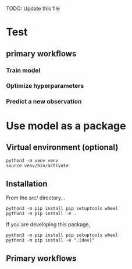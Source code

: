 TODO: Update this file
# Test

## primary workflows

### Train model


### Optimize hyperparameters


### Predict a new observation


# Use model as a package

## Virtual environment (optional)
```
python3 -m venv venv
source venv/bin/activate
```

## Installation
From the src/ directory...

```
python3 -m pip install pip setuptools wheel
python3 -m pip install -e .
```

If you are developing this package, 
```
python3 -m pip install pip setuptools wheel
python3 -m pip install -e ".[dev]"
```

## Primary workflows

